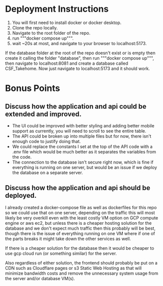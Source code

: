 # Deployment Instructions 
1. You will first need to install docker or docker desktop.
2. Clone the repo locally.
3. Navigate to the root folder of the repo.
4. run """docker compose up""".
5. wait ~20s at most, and navigate to your browser to localhost:5173.

If the database folder at the root of the repo doesn't exist or is empty then create it calling the folder "database", then run """docker compose up""", then navigate to localhost:8081 and create a database called CSF_Takehome. Now just navigate to localhost:5173 and it should work.

# Bonus Points

## Discuss how the application and api could be extended and improved.
- The UI could be improved with better styling and adding better mobile support as currently, you will need to scroll to see the entire table. 
- The API could be broken up into multiple files but for now, there isn't enough code to justify doing that. 
- We could replace the constants I set at the top of the API code with a .env file which would be much better as it separates the variables from the code.
- The connection to the database isn't secure right now, which is fine if everything is running on one server, but would be an issue if we deploy the database on a separate server.

## Discuss how the application and api should be deployed.
I already created a docker-compose file as well as dockerfiles for this repo so we could use that on one server, depending on the traffic this will most likely be very overkill even with the least costly VM option on GCP compute engine or aws ec2, but unless there is a cheaper hosting solution for the database and we don't expect much traffic then this probably will be best, though there is the issue of everything running on one VM where if one of the parts breaks it might take down the other services as well. 

If there is a cheaper solution for the database then it would be cheaper to use gcp cloud run (or something similar) for the server. 

Also regardless of either solution, the frontend should probably be put on a CDN such as Cloudflare pages or s3 Static Web Hosting as that will minimize bandwidth costs and remove the unnecessary system usage from the server and/or database VM(s).